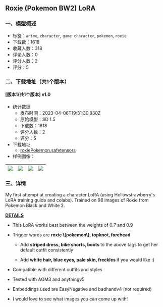 ## Roxie (Pokemon BW2) LoRA
### 一、模型概述

- 标签：`anime`, `character`, `game character`, `pokemon`, `roxie`
- 下载数：1618
- 收藏人数：318
- 评论人数：0
- 评分人数：2
- 评分：5

### 二、下载地址（共1个版本）

#### [版本1/共1个版本] v1.0

- 统计数据
  - 发布时间：2023-04-06T19:31:30.830Z
  - 原始模型：SD 1.5
  - 下载数：1618
  - 评分人数：2
  - 评分：5
- 下载地址
  - [roxiePokemon.safetensors](https://civitai.com/api/download/models/38464)
- 样例图像：

| <img src="https://image.civitai.com/xG1nkqKTMzGDvpLrqFT7WA/db2b63f9-f198-4f7d-67e7-efa037f17800/width=450/425381.jpeg" /> | <img src="https://image.civitai.com/xG1nkqKTMzGDvpLrqFT7WA/e139d94f-79c2-4917-8136-a2b704263300/width=450/425378.jpeg" /> | <img src="https://image.civitai.com/xG1nkqKTMzGDvpLrqFT7WA/c0c12346-16dc-414a-1627-c64fdfaf9d00/width=450/425374.jpeg" /> | <img src="https://image.civitai.com/xG1nkqKTMzGDvpLrqFT7WA/b12c882c-0123-41e6-e0b2-3111144e2400/width=450/425380.jpeg" /> |
| ---- | ---- | ---- | ---- |


### 三、详情
<p>My first attempt at creating a character LoRA (using Hollowstrawberry's LoRA training guide and colabs). Trained on 98 images of Roxie from Pokemon Black and White 2.</p><p></p><p><strong><u>DETAILS</u></strong></p><ul><li><p>This LoRA works best between the weights of 0.7 and 0.9</p></li><li><p>Trigger words are <strong>roxie \(pokemon\), topknot, forehead</strong></p><ul><li><p>Add <strong>striped dress, bike shorts, boots </strong>to the above tags to get her default outfit consistently</p></li><li><p>Add <strong>white hair, blue eyes, pale skin, freckles<em> </em></strong>if you would like :)</p></li></ul></li><li><p>Compatible with different outfits and styles</p></li><li><p>Tested with AOM3 and anythingv5</p></li><li><p>Embeddings used are EasyNegative and badhandv4 (not required)</p></li><li><p>I would love to see what images you can come up with!</p></li></ul>